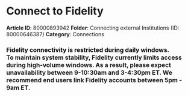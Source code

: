 # Connect to Fidelity

**Article ID**: 80000893942
**Folder**: Connecting external Institutions (ID: 80000646387)
**Category**: Connections

<h3 dir="ltr" style="box-sizing: border-box; font-family: -apple-system, BlinkMacSystemFont, "Segoe UI", Roboto, "Helvetica Neue", Arial, sans-serif; font-weight: 400; line-height: 30.63px; color: rgb(0, 0, 0); margin-bottom: 0px; margin-left: 0px; font-size: 1.17em; text-align: justify; text-indent: 0px;"><span dir="ltr" style="font-size: 16px;"><span style="color: rgb(0, 0, 0); font-family: -apple-system, BlinkMacSystemFont, "Segoe UI", Roboto, "Helvetica Neue", Arial, sans-serif; font-size: 16px; font-style: normal; font-variant-ligatures: normal; font-variant-caps: normal; font-weight: 400; letter-spacing: normal; orphans: 2; text-align: justify; text-indent: 0px; text-transform: none; white-space: normal; widows: 2; word-spacing: 0px; -webkit-text-stroke-width: 0px;  text-decoration-thickness: initial; text-decoration-style: initial; text-decoration-color: initial; display: inline !important; float: none;">Fidelity connectivity is restricted during daily windows.</span> </span><br><span dir="ltr" style="font-size: 16px;">To maintain system stability, Fidelity currently limits access during high-volume windows. As a result, please expect unavailability between 9-10:30am and 3-4:30pm ET. We recommend end users link Fidelity accounts between 5pm - 9am ET.</span></h3>